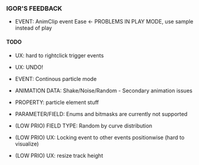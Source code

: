 ### IGOR'S FEEDBACK
- EVENT: AnimClip event Ease <- PROBLEMS IN PLAY MODE, use sample instead of play

#### TODO
- UX: hard to rightclick trigger events
- UX: UNDO!

- EVENT: Continous particle mode

- ANIMATION DATA: Shake/Noise/Random - Secondary animation issues

- PROPERTY: particle element stuff
- PARAMETER/FIELD: Enums and bitmasks are currently not supported

- (LOW PRIO) FIELD TYPE: Random by curve distribution 
- (LOW PRIO) UX: Locking event to other events positionwise (hard to visualize) 
- (LOW PRIO) UX: resize track height